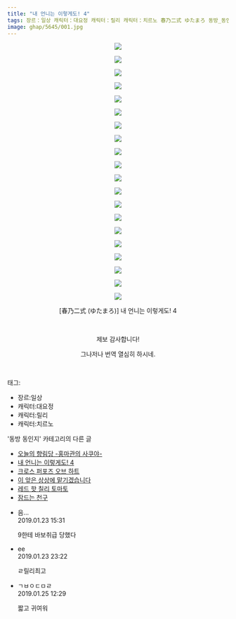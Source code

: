 ```yaml
---
title: "내 언니는 이렇게도! 4"
tags: 장르：일상 캐릭터：대요정 캐릭터：릴리 캐릭터：치르노 春乃二式 ゆたまろ 동방_동인지
image: ghap/5645/001.jpg
---
```

<div class="article">
<p style="text-align: center; clear: none; float: none;"><img src="{{ site.nasurl }}/ghap/5645/001.jpg"/></p>
<p style="text-align: center; clear: none; float: none;"><img src="{{ site.nasurl }}/ghap/5645/002.jpg"/></p>
<p style="text-align: center; clear: none; float: none;"><img src="{{ site.nasurl }}/ghap/5645/003.jpg"/></p>
<p style="text-align: center; clear: none; float: none;"><img src="{{ site.nasurl }}/ghap/5645/004.jpg"/></p>
<p style="text-align: center; clear: none; float: none;"><img src="{{ site.nasurl }}/ghap/5645/005.jpg"/></p>
<p style="text-align: center; clear: none; float: none;"><img src="{{ site.nasurl }}/ghap/5645/006.jpg"/></p>
<p style="text-align: center; clear: none; float: none;"><img src="{{ site.nasurl }}/ghap/5645/007.jpg"/></p>
<p style="text-align: center; clear: none; float: none;"><img src="{{ site.nasurl }}/ghap/5645/008.jpg"/></p>
<p style="text-align: center; clear: none; float: none;"><img src="{{ site.nasurl }}/ghap/5645/009.jpg"/></p>
<p style="text-align: center; clear: none; float: none;"><img src="{{ site.nasurl }}/ghap/5645/010.jpg"/></p>
<p style="text-align: center; clear: none; float: none;"><img src="{{ site.nasurl }}/ghap/5645/011.jpg"/></p>
<p style="text-align: center; clear: none; float: none;"><img src="{{ site.nasurl }}/ghap/5645/012.jpg"/></p>
<p style="text-align: center; clear: none; float: none;"><img src="{{ site.nasurl }}/ghap/5645/013.jpg"/></p>
<p style="text-align: center; clear: none; float: none;"><img src="{{ site.nasurl }}/ghap/5645/014.jpg"/></p>
<p style="text-align: center; clear: none; float: none;"><img src="{{ site.nasurl }}/ghap/5645/015.jpg"/></p>
<p style="text-align: center; clear: none; float: none;"><img src="{{ site.nasurl }}/ghap/5645/016.jpg"/></p>
<p style="text-align: center; clear: none; float: none;"><img src="{{ site.nasurl }}/ghap/5645/017.jpg"/></p>
<p style="text-align: center; clear: none; float: none;"><img src="{{ site.nasurl }}/ghap/5645/018.jpg"/></p>
<p style="text-align: center; clear: none; float: none;"><img src="{{ site.nasurl }}/ghap/5645/019.jpg"/></p>
<p style="text-align: center; clear: none; float: none;"><img src="{{ site.nasurl }}/ghap/5645/020.jpg"/></p>
<p style="text-align: center; clear: none; float: none;">[春乃二式 (ゆたまろ)] 내 언니는 이렇게도! 4</p>
<p style="text-align: center; clear: none; float: none;"><br/></p>
<p style="text-align: center; clear: none; float: none;">제보 감사합니다!</p>
<p style="text-align: center; clear: none; float: none;">그나저나 번역 열심히 하시네.</p>
<p><br/></p>
</div><div class="tagTrail">
<p>태그: </p>
<ul>
<li>장르:일상</li>
<li>캐릭터:대요정</li>
<li>캐릭터:릴리</li>
<li>캐릭터:치르노</li>
</ul>
</div><div class="another">
<p>'동방 동인지' 카테고리의 다른 글</p>
<ul>
<li><a href="/2019-01-25-ghap_5666">오늘의 향림당 -홍마관의 사쿠야-</a></li>
<li><a href="/2019-01-23-ghap_5645">내 언니는 이렇게도! 4</a></li>
<li><a href="/2019-01-22-ghap_5641">크로스 퍼포즈 오브 하트</a></li>
<li><a href="/2019-01-22-ghap_5640">이 앞은 상상에 맡기겠습니다</a></li>
<li><a href="/2019-01-20-ghap_5631">레드 핫 칠리 토마토</a></li>
<li><a href="/2019-01-20-ghap_5630">잠드는 천구</a></li>
</ul>
</div><div class="comment">
<ul>
<li class="cb_thumb_off" id="comment15418296">
<div class="cb_comment_area">
<div class="cb_info_area">
<div class="cb_section">
<span class="cb_nick_name">음...</span>
</div>
<div class="cb_section">
<span class="cb_date">2019.01.23 15:31 </span>
</div>
</div>
<div class="cb_dsc_comment">
<p class="cb_dsc">
											9한테 바보취급 당했다
										</p>
</div>
</div></li>
<li class="cb_thumb_off" id="comment15418900">
<div class="cb_comment_area">
<div class="cb_info_area">
<div class="cb_section">
<span class="cb_nick_name">ee</span>
</div>
<div class="cb_section">
<span class="cb_date">2019.01.23 23:22 </span>
</div>
</div>
<div class="cb_dsc_comment">
<p class="cb_dsc">
											ㄹ릴리최고
										</p>
</div>
</div></li>
<li class="cb_thumb_off" id="comment15420537">
<div class="cb_comment_area">
<div class="cb_info_area">
<div class="cb_section">
<span class="cb_nick_name">ㄱㅂㅇㄷㅁㄹ</span>
</div>
<div class="cb_section">
<span class="cb_date">2019.01.25 12:29 </span>
</div>
</div>
<div class="cb_dsc_comment">
<p class="cb_dsc">
											짧고 귀여워
										</p>
</div>
</div></li>
</ul>
</div>